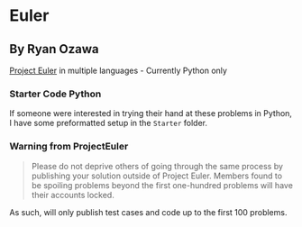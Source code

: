 # Euler

## By Ryan Ozawa

[Project Euler](http://projecteuler.net) in multiple languages - Currently Python only

### Starter Code Python

If someone were interested in trying their hand at these problems in Python, I have some preformatted setup in the `Starter` folder.

### Warning from ProjectEuler

> Please do not deprive others of going through the same process by publishing your solution outside of Project Euler. Members found to be spoiling problems beyond the first one-hundred problems will have their accounts locked.

As such, will only publish test cases and code up to the first 100 problems.
